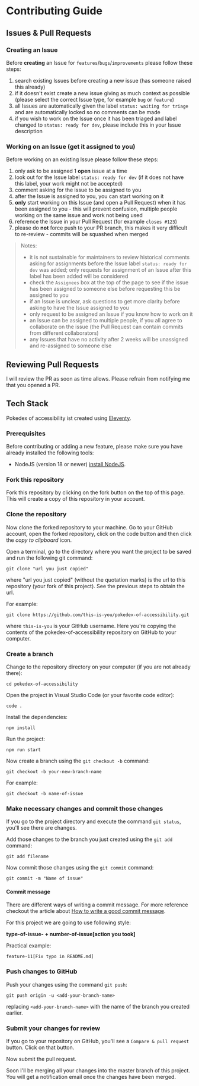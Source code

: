 # Contributing Guide

## Issues & Pull Requests

### Creating an Issue

Before **creating** an Issue for `features`/`bugs`/`improvements` please follow these steps:

1. search existing Issues before creating a new issue (has someone raised this already)
1. if it doesn't exist create a new issue giving as much context as possible (please select the correct Issue type, for example `bug` or `feature`)
1. all Issues are automatically given the label `status: waiting for triage` and are automatically locked so no comments can be made
1. if you wish to work on the Issue once it has been triaged and label changed to `status: ready for dev`, please include this in your Issue description

### Working on an Issue (get it assigned to you)

Before working on an existing Issue please follow these steps:

1. only ask to be assigned 1 **open** issue at a time
1. look out for the Issue label `status: ready for dev` (if it does not have this label, your work might not be accepted)
1. comment asking for the issue to be assigned to you
1. after the Issue is assigned to you, you can start working on it
1. **only** start working on this Issue (and open a Pull Request) when it has been assigned to you - this will prevent confusion, multiple people working on the same issue and work not being used
1. reference the Issue in your Pull Request (for example `closes #123`)
1. please do **not** force push to your PR branch, this makes it very difficult to re-review - commits will be squashed when merged

> Notes:
>
> - it is not sustainable for maintainers to review historical comments asking for assignments before the Issue label `status: ready for dev` was added; only requests for assignment of an Issue after this label has been added will be considered
> - check the `Assignees` box at the top of the page to see if the issue has been assigned to someone else before requesting this be assigned to you
> - if an Issue is unclear, ask questions to get more clarity before asking to have the Issue assigned to you
> - only request to be assigned an Issue if you know how to work on it
> - an Issue can be assigned to multiple people, if you all agree to collaborate on the issue (the Pull Request can contain commits from different collaborators)
> - any Issues that have no activity after 2 weeks will be unassigned and re-assigned to someone else

## Reviewing Pull Requests

I will review the PR as soon as time allows. Please refrain from notifying me that you opened a PR.

## Tech Stack

Pokedex of accessibility ist created using [Eleventy](https://www.11ty.dev/).

### Prerequisites

Before contributing or adding a new feature, please make sure you have already installed the following tools:

- NodeJS (version 18 or newer) [install NodeJS](https://nodejs.org/en/download/).

### Fork this repository

Fork this repository by clicking on the fork button on the top of this page.
This will create a copy of this repository in your account.

### Clone the repository

Now clone the forked repository to your machine. Go to your GitHub account, open the forked repository, click on the code button and then click the _copy to clipboard_ icon.

Open a terminal, go to the directory where you want the project to be saved and run the following git command:

```
git clone "url you just copied"
```

where "url you just copied" (without the quotation marks) is the url to this repository (your fork of this project). See the previous steps to obtain the url.

For example:

```
git clone https://github.com/this-is-you/pokedex-of-accessibility.git
```

where `this-is-you` is your GitHub username. Here you're copying the contents of the pokedex-of-accessibility repository on GitHub to your computer.

### Create a branch

Change to the repository directory on your computer (if you are not already there):

```
cd pokedex-of-accessibility
```

Open the project in Visual Studio Code (or your favorite code editor):

```
code .
```

Install the dependencies:

```
npm install
```

Run the project:

```
npm run start
```

Now create a branch using the `git checkout -b` command:

```
git checkout -b your-new-branch-name
```

For example:

```
git checkout -b name-of-issue
```

### Make necessary changes and commit those changes

If you go to the project directory and execute the command `git status`, you'll see there are changes.

Add those changes to the branch you just created using the `git add` command:

```
git add filename
```

Now commit those changes using the `git commit` command:

```
git commit -m "Name of issue"
```

#### Commit message

There are different ways of writing a commit message. For more reference checkout the
article about [How to write a good commit message](https://dev.to/chrissiemhrk/git-commit-message-5e21).

For this project we are going to use following style:

**type-of-issue- + number-of-issue[action you took]**

Practical example:

`feature-11[Fix typo in README.md]`

### Push changes to GitHub

Push your changes using the command `git push`:

```
git push origin -u <add-your-branch-name>
```

replacing `<add-your-branch-name>` with the name of the branch you created earlier.

### Submit your changes for review

If you go to your repository on GitHub, you'll see a `Compare & pull request` button. Click on that button.

Now submit the pull request.

Soon I'll be merging all your changes into the master branch of this project. You will get a notification email once the changes have been merged.
